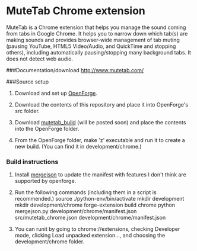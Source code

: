 MuteTab Chrome extension
=======

MuteTab is a Chrome extension that helps you manage the sound coming from tabs in Google Chrome. It helps you to narrow down which tab(s) are making sounds and provides browser-wide management of tab muting (pausing YouTube, HTML5 Video/Audio, and QuickTime and stopping others), including automatically pausing/stopping many background tabs.  It does not detect web audio.

###Documentation/download
http://www.mutetab.com/

###Source setup

1. Download and set up [OpenForge](https://github.com/trigger-corp/browser-extensions).

2. Download the contents of this repository and place it into OpenForge's src folder.

3. Download [mutetab_build](https://github.com/jaredsohn/mutetab_build) (will be posted soon) and place the contents into the OpenForge folder.

4. From the OpenForge folder, make 'z' executable and run it to create a new build. (You can find it in development/chrome.)

### Build instructions

1. Install [mergejson](https://github.com/jaredsohn/mergejson) to update the manifest with features I don't think are supported by openforge.

2. Run the following commands (including them in a script is recommended.)
source ./python-env/bin/activate
mkdir development
mkdir development/chrome
forge-extension build chrome
python mergejson.py development/chrome/manifest.json src/mutetab_chrome.json development/chrome/manifest.json

3. You can runit by going to chrome://extensions, checking Developer mode, clicking Load unpacked extension..., and choosing the development/chrome folder.
